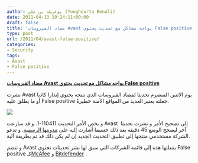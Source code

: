 ```yaml
---
author: يوغرطة بن علي (Youghourta Benali)
date: 2011-04-13 19:24:11+00:00
draft: false
title: 'مضاد الفيروسات Avast يواجه مشاكل مع تحديث يحتوي False positive '
type: post
url: /2011/04/avast-false-positive/
categories:
- Security
tags:
- Avast
- False positive
---
```


[**مضاد الفيروسات Avast يواجه مشاكل مع تحديث يحتوي False positive**](https://www.it-scoop.com/2011/04/avast-false-positive/)


نشرت Avast يوم الاثنين المنصرم تحديثا لمضاد الفيروسات الذي تنتجه يحتوي إنذارا كاذبا أو ما يطلق عليه False positive جعلته يعتبر العديد من المواقع الآمنة خطيرةً.










![](http://static.avast.com/i/logo.png)




و يخص الأمر التحديث 110411-1. و قد سارعت Avast  إلى تصحيح الأمر و نشرت تحديثا آخر ليصحح الوضع 45 دقيقة بعد ذلك حسبما أشارت إليه على [مدونتها الرسمية](https://blog.avast.com/2011/04/11/false-positive-issue-with-virus-defs-110411-1/). و تدعو الشركة مستخدمي منتجها إلى تطبيق التحديث الجديد إن لم يكن ذلك قد تم بطريقة آلية.

و تنضم Avast بفعلتها هذه إلى قائمة الشركات التي سبق لها نشر تحديثات تحتوي False positive كـ[McAfee](https://www.it-scoop.com/2010/04/mcafee-false-positive-bricks-enterprise-pcs/) و [Bitdefender](https://www.it-scoop.com/2010/03/bitdefender-epic-fail-2010/) .





